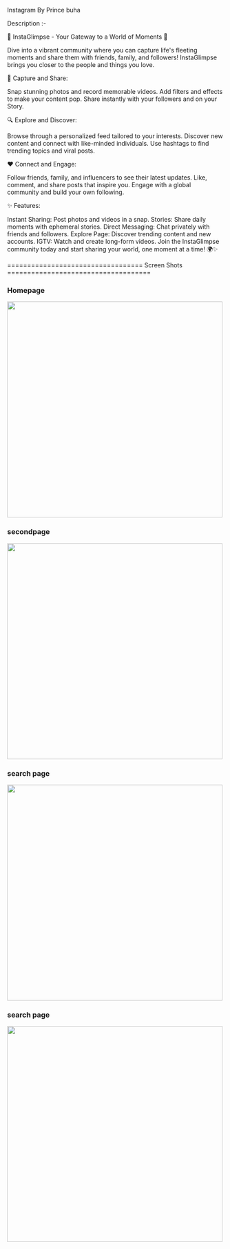 
Instagram 
       By Prince buha


 Description :- 
 
🌟 InstaGlimpse - Your Gateway to a World of Moments 🌟

Dive into a vibrant community where you can capture life's fleeting moments and share them with friends, family, and followers! InstaGlimpse brings you closer to the people and things you love.

📸 Capture and Share:

Snap stunning photos and record memorable videos.
Add filters and effects to make your content pop.
Share instantly with your followers and on your Story.

🔍 Explore and Discover:

Browse through a personalized feed tailored to your interests.
Discover new content and connect with like-minded individuals.
Use hashtags to find trending topics and viral posts.

❤️ Connect and Engage:

Follow friends, family, and influencers to see their latest updates.
Like, comment, and share posts that inspire you.
Engage with a global community and build your own following.

✨ Features:

Instant Sharing: Post photos and videos in a snap.
Stories: Share daily moments with ephemeral stories.
Direct Messaging: Chat privately with friends and followers.
Explore Page: Discover trending content and new accounts.
IGTV: Watch and create long-form videos.
Join the InstaGlimpse community today and start sharing your world, one moment at a time! 🌍✨


================================== Screen Shots ====================================


### Homepage 

  <img src = "https://github.com/user-attachments/assets/bff58669-3628-44ee-8ee6-e099ec096bcc" height="500em">


### secondpage

  <img src = "https://github.com/user-attachments/assets/c14508f5-9ace-47c8-a548-2cd0cadab65b" height="500em">


  ### search page

  <img src = "https://github.com/user-attachments/assets/75f85805-7fb1-42d9-a6d0-300a73155ac6" height="500em">

  
  ### search page

  <img src = "https://github.com/user-attachments/assets/ab423fce-b405-4862-8853-54df0e7e3c6c" height="500em">









